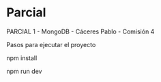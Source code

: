 # Parcial

PARCIAL 1 - MongoDB - Cáceres Pablo - Comisión 4

Pasos para ejecutar el proyecto

npm install

npm run dev
